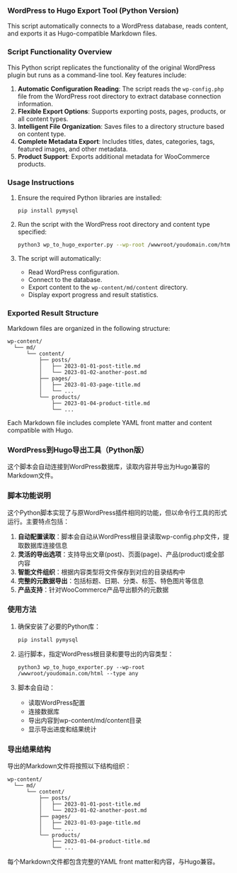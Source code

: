 ### WordPress to Hugo Export Tool (Python Version)  

This script automatically connects to a WordPress database, reads content, and exports it as Hugo-compatible Markdown files.  


### Script Functionality Overview  

This Python script replicates the functionality of the original WordPress plugin but runs as a command-line tool. Key features include:  

1. **Automatic Configuration Reading**: The script reads the `wp-config.php` file from the WordPress root directory to extract database connection information.  
2. **Flexible Export Options**: Supports exporting posts, pages, products, or all content types.  
3. **Intelligent File Organization**: Saves files to a directory structure based on content type.  
4. **Complete Metadata Export**: Includes titles, dates, categories, tags, featured images, and other metadata.  
5. **Product Support**: Exports additional metadata for WooCommerce products.  


### Usage Instructions  

1. Ensure the required Python libraries are installed:  
   ```bash
   pip install pymysql
   ```  

2. Run the script with the WordPress root directory and content type specified:  
   ```bash
   python3 wp_to_hugo_exporter.py --wp-root /wwwroot/youdomain.com/html --type any
   ```  

3. The script will automatically:  
   - Read WordPress configuration.  
   - Connect to the database.  
   - Export content to the `wp-content/md/content` directory.  
   - Display export progress and result statistics.  


### Exported Result Structure  

Markdown files are organized in the following structure:  

```
wp-content/
  └── md/
      └── content/
          ├── posts/
          │   ├── 2023-01-01-post-title.md
          │   └── 2023-01-02-another-post.md
          ├── pages/
          │   ├── 2023-01-03-page-title.md
          │   └── ...
          └── products/
              ├── 2023-01-04-product-title.md
              └── ...
```  

Each Markdown file includes complete YAML front matter and content compatible with Hugo.





### WordPress到Hugo导出工具（Python版）

这个脚本会自动连接到WordPress数据库，读取内容并导出为Hugo兼容的Markdown文件。





### 脚本功能说明

这个Python脚本实现了与原WordPress插件相同的功能，但以命令行工具的形式运行。主要特点包括：

1. **自动配置读取**：脚本会自动从WordPress根目录读取wp-config.php文件，提取数据库连接信息
2. **灵活的导出选项**：支持导出文章(post)、页面(page)、产品(product)或全部内容
3. **智能文件组织**：根据内容类型将文件保存到对应的目录结构中
4. **完整的元数据导出**：包括标题、日期、分类、标签、特色图片等信息
5. **产品支持**：针对WooCommerce产品导出额外的元数据

### 使用方法

1. 确保安装了必要的Python库：
   ```
   pip install pymysql
   ```

2. 运行脚本，指定WordPress根目录和要导出的内容类型：
   ```
   python3 wp_to_hugo_exporter.py --wp-root /wwwroot/youdomain.com/html --type any
   ```

3. 脚本会自动：
   - 读取WordPress配置
   - 连接数据库
   - 导出内容到wp-content/md/content目录
   - 显示导出进度和结果统计

### 导出结果结构

导出的Markdown文件将按照以下结构组织：

```
wp-content/
  └── md/
      └── content/
          ├── posts/
          │   ├── 2023-01-01-post-title.md
          │   └── 2023-01-02-another-post.md
          ├── pages/
          │   ├── 2023-01-03-page-title.md
          │   └── ...
          └── products/
              ├── 2023-01-04-product-title.md
              └── ...
```

每个Markdown文件都包含完整的YAML front matter和内容，与Hugo兼容。


